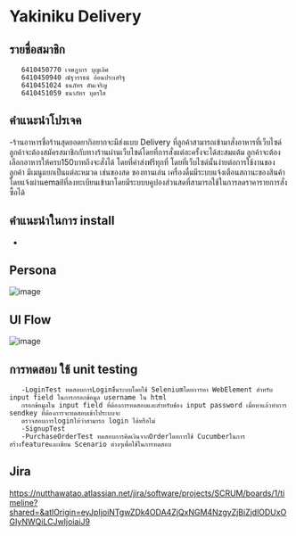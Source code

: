 # Yakiniku Delivery
## รายชื่อสมาชิก<br>
       6410450770 เจษฎากร บุญเลิศ
       6410450940 ณัฐวรรธน์ อ้อนประเสริฐ
       6410451024 ธนภัทร ตันเจริญ
       6410451059 ธนาภัทร บุตรใส 
## คำแนะนำโปรเจค
-ร้านอาหารชื่อร้านสุดยอดยากิอยากจะมีส่งแบบ Delivery ที่ลูกค้าสามารถเข้ามาสั่งอาหารที่เว็บไซด์ ลูกค้าจะต้องสมัครสมาชิกกับทางร้านผ่านเว็บไซด์โดยที่การสั่งแต่ละครั้งจะได้สะสมแต้ม ลูกค้าจะต้องเลือกอาหารให้ครบ150บาทถึงจะสั่งได้ โดยที่ค่าส่งฟรีทุกที่ โดยที่เว็บไซด์นั้นง่ายต่อการใช้งานของลูกค้า มีเมนูแยกเป็นแต่ละหมวด เช่นของสด ของทานเล่น เครื่องดื่มมีระบบแจ้งเตือนสถานะของสินค้าโดยแจ้งผ่านemailที่ลงทะเบียนเข้ามาโดยมีระบบบคูปองส่วนสดที่สามารถใช้ในการลดราคารายการสั่งซื้อได้
## คำแนะนำในการ install
  -
## Persona
![image](https://github.com/TanapatButsai/YakiWebsite/assets/98309698/bacad371-e0f0-4147-a451-3af55db2e1aa)
## UI Flow
![image](https://github.com/TanapatButsai/YakiWebsite/assets/98309698/b26689b5-4723-4677-9c2e-82a61f1eac3c)
## การทดสอบ ใช้ unit testing
       -LoginTest ทดสอบการLoginขึ่้นระบบโดยใช้ Seleniumโดยการหา WebElement สำหรับ input field ในการกรอกข้อมูล username ใน html
       กรอกข้อมูลใน input field ที่ต้องการทดสอบและสำหรับช่่อง input password เมื่อหาแล้วทำการ sendkey ที่ต้องการจะทดสอบเข้าไประบบจะ
       ตรวจสอบการloginให้ว่าสามารถ login ได้หรือไม่
       -SignupTest
       -PurchaseOrderTest ทดสอบการคิดเงินจากOrderโดยการใช้ Cucumberในการสร้างfeatureและเขียน Scenario ต่างๆเพื่อใช้ในการทดสอบ
## Jira
https://nutthawatao.atlassian.net/jira/software/projects/SCRUM/boards/1/timeline?shared=&atlOrigin=eyJpIjoiNTgwZDk4ODA4ZjQxNGM4NzgyZjBiZjdlODUxOGIyNWQiLCJwIjoiaiJ9
